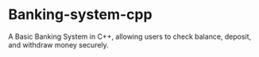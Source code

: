# Banking-system-cpp
A Basic Banking System in C++, allowing users to check balance, deposit, and withdraw money securely.
